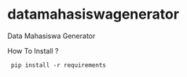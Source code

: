 # datamahasiswagenerator
Data Mahasiswa Generator


How To Install ? 

<code> pip install -r requirements </code>
